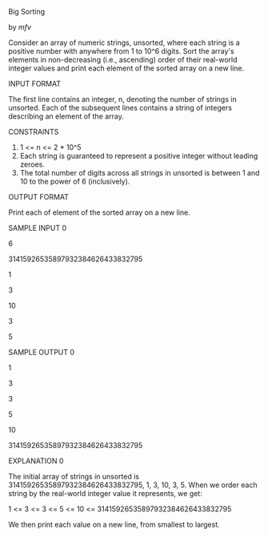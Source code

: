 Big Sorting

by _mfv_


Consider an array of numeric strings, unsorted, where each string is a positive number with anywhere from 1 to 10^6 digits. Sort the array's elements in non-decreasing (i.e., ascending) order of their real-world integer values and print each element of the sorted array on a new line.


INPUT FORMAT


The first line contains an integer, n, denoting the number of strings in unsorted. Each of the  subsequent lines contains a string of integers describing an element of the array.




CONSTRAINTS


1. 1 <= n <= 2 * 10^5
2. Each string is guaranteed to represent a positive integer without leading zeroes.
3. The total number of digits across all strings in unsorted is between 1 and 10 to the power of 6 (inclusively).


OUTPUT FORMAT


Print each of element of the sorted array on a new line.


SAMPLE INPUT 0


6

31415926535897932384626433832795

1

3

10

3

5


SAMPLE OUTPUT 0


1

3

3

5

10

31415926535897932384626433832795



EXPLANATION 0


The initial array of strings in unsorted is 31415926535897932384626433832795, 1, 3, 10, 3, 5. When we order each string by the real-world integer value it represents, we get:


1 <= 3 <= 3 <= 5 <= 10 <= 31415926535897932384626433832795


We then print each value on a new line, from smallest to largest.
